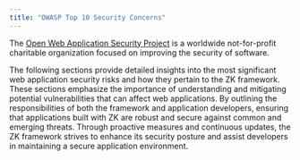 ```yaml
---
title: "OWASP Top 10 Security Concerns"
---
```


The [Open Web Application Security Project](https://www.owasp.org/index.php/Main_Page) is a worldwide
not-for-profit charitable organization focused on improving the security
of software.

The following sections provide detailed insights into the most
significant web application security risks and how they pertain to the
ZK framework. These sections emphasize the importance of understanding
and mitigating potential vulnerabilities that can affect web
applications. By outlining the responsibilities of both the framework
and application developers, ensuring that applications built with ZK are
robust and secure against common and emerging threats. Through proactive
measures and continuous updates, the ZK framework strives to enhance its
security posture and assist developers in maintaining a secure
application environment.
